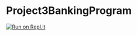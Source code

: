 # Project3BankingProgram
[![Run on Repl.it](https://repl.it/badge/github/Shrikejr/Project3BankingProgram)](https://repl.it/github/Shrikejr/Project3BankingProgram)